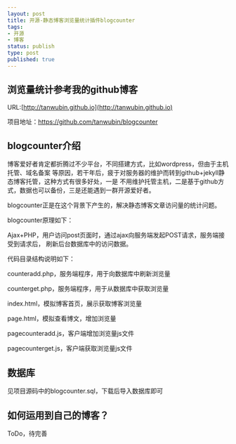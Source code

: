 ```yaml
--- 
layout: post
title: 开源-静态博客浏览量统计插件blogcounter
tags: 
- 开源
- 博客
status: publish
type: post
published: true
---
```

## 浏览量统计参考我的github博客

URL:[http://tanwubin.github.io](http://tanwubin.github.io)

项目地址：https://github.com/tanwubin/blogcounter

## blogcounter介绍

博客爱好者肯定都折腾过不少平台，不同搭建方式，比如wordpress，但由于主机托管、域名备案
等原因，若干年后，疲于对服务器的维护而转到github+jekyll静态博客托管，这种方式有很多好处，一是
不用维护托管主机，二是基于github方式，数据也可以备份，三是还能遇到一群开源爱好者。

blogcounter正是在这个背景下产生的，解决静态博客文章访问量的统计问题。&nbsp;

blogcounter原理如下：

Ajax+PHP，用户访问post页面时，通过ajax向服务端发起POST请求，服务端接受到请求后，
刷新后台数据库中的访问数据。

代码目录结构说明如下：

counteradd.php，服务端程序，用于向数据库中刷新浏览量

counterget.php，服务端程序，用于从数据库中获取浏览量

index.html，模拟博客首页，展示获取博客浏览量

page.html，模拟查看博文，增加浏览量

pagecounteradd.js，客户端增加浏览量js文件

pagecounterget.js，客户端获取浏览量js文件

## 数据库

见项目源码中的blogcounter.sql，下载后导入数据库即可

## 如何运用到自己的博客？

ToDo，待完善                  